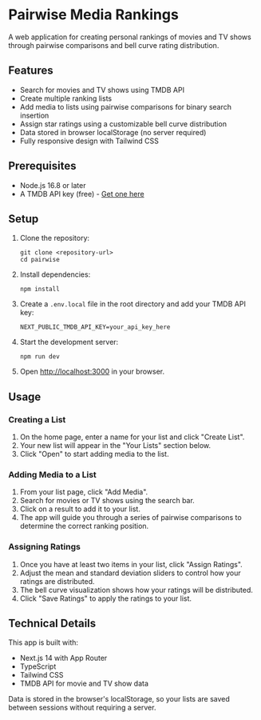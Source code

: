 # Pairwise Media Rankings

A web application for creating personal rankings of movies and TV shows through pairwise comparisons and bell curve rating distribution.

## Features

- Search for movies and TV shows using TMDB API
- Create multiple ranking lists
- Add media to lists using pairwise comparisons for binary search insertion
- Assign star ratings using a customizable bell curve distribution
- Data stored in browser localStorage (no server required)
- Fully responsive design with Tailwind CSS

## Prerequisites

- Node.js 16.8 or later
- A TMDB API key (free) - [Get one here](https://www.themoviedb.org/settings/api)

## Setup

1. Clone the repository:
   ```
   git clone <repository-url>
   cd pairwise
   ```

2. Install dependencies:
   ```
   npm install
   ```

3. Create a `.env.local` file in the root directory and add your TMDB API key:
   ```
   NEXT_PUBLIC_TMDB_API_KEY=your_api_key_here
   ```

4. Start the development server:
   ```
   npm run dev
   ```

5. Open [http://localhost:3000](http://localhost:3000) in your browser.

## Usage

### Creating a List

1. On the home page, enter a name for your list and click "Create List".
2. Your new list will appear in the "Your Lists" section below.
3. Click "Open" to start adding media to the list.

### Adding Media to a List

1. From your list page, click "Add Media".
2. Search for movies or TV shows using the search bar.
3. Click on a result to add it to your list.
4. The app will guide you through a series of pairwise comparisons to determine the correct ranking position.

### Assigning Ratings

1. Once you have at least two items in your list, click "Assign Ratings".
2. Adjust the mean and standard deviation sliders to control how your ratings are distributed.
3. The bell curve visualization shows how your ratings will be distributed.
4. Click "Save Ratings" to apply the ratings to your list.

## Technical Details

This app is built with:

- Next.js 14 with App Router
- TypeScript
- Tailwind CSS
- TMDB API for movie and TV show data

Data is stored in the browser's localStorage, so your lists are saved between sessions without requiring a server.

